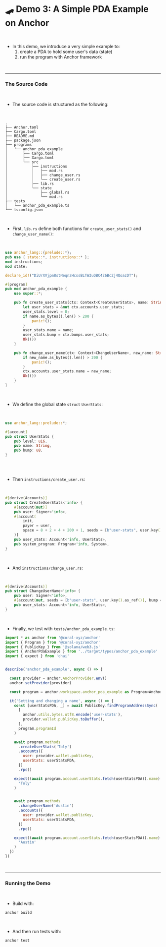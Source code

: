 # 🛹 Demo 3: A Simple PDA Example on Anchor

<br>


* In this demo, we introduce a very simple example to:
    1. create a PDA to hold some user's data (state)
    2. run the program with Anchor framework

<br>



----

### The Source Code

<br>

* The source code is structured as the following:

<br>

```shell
.
├── Anchor.toml
├── Cargo.toml
├── README.md
├── package.json
├── programs
│   └── anchor_pda_example
│       ├── Cargo.toml
│       ├── Xargo.toml
│       └── src
│           ├── instructions
│           │   ├── mod.rs
│           │   ├── change_user.rs
│           │   └── create_user.rs
│           ├── lib.rs
│           └── state
│               ├── global.rs
│               └── mod.rs
├── tests
│   └── anchor_pda_example.ts
└── tsconfig.json
```

<br>

* First, `lib.rs` define both functions for `create_user_stats()` and `change_user_name()`:

<br>

```rust
use anchor_lang::{prelude::*};
pub use { state::*, instructions::* };
mod instructions;
mod state;

declare_id!("DiUrXVjpm8stNeqnzHcssBLTW3uQBC426Bc2j4QoazDT");

#[program]
pub mod anchor_pda_example {
    use super::*;

    pub fn create_user_stats(ctx: Context<CreateUserStats>, name: String) -> Result<()> {
        let user_stats = &mut ctx.accounts.user_stats;
        user_stats.level = 0;
        if name.as_bytes().len() > 200 {
            panic!();
        }
        user_stats.name = name;
        user_stats.bump = ctx.bumps.user_stats;
        Ok(())
    }

    pub fn change_user_name(ctx: Context<ChangeUserName>, new_name: String) -> Result<()> {
        if new_name.as_bytes().len() > 200 {
            panic!();
        }
        ctx.accounts.user_stats.name = new_name;
        Ok(())
    }
}
```

<br>

* We define the global state `struct` `UserStats`:

<br>

```rust
use anchor_lang::prelude::*;

#[account]
pub struct UserStats {
    pub level: u16,
    pub name: String,
    pub bump: u8,
}
```

<br>


<br>

* Then `instructions/create_user.rs`:

<br>

```rust
#[derive(Accounts)]
pub struct CreateUserStats<'info> {
    #[account(mut)]
    pub user: Signer<'info>,
    #[account(
        init,
        payer = user,
        space = 8 + 2 + 4 + 200 + 1, seeds = [b"user-stats", user.key().as_ref()], bump
    )]
    pub user_stats: Account<'info, UserStats>,
    pub system_program: Program<'info, System>,
}
```

<br>

* And `instructions/change_user.rs`:

<br>

```rust
#[derive(Accounts)]
pub struct ChangeUserName<'info> {
    pub user: Signer<'info>,
    #[account(mut, seeds = [b"user-stats", user.key().as_ref()], bump = user_stats.bump)]
    pub user_stats: Account<'info, UserStats>,
}
```

<br>

* Finally, we test with `tests/anchor_pda_example.ts`:

```javascript
import * as anchor from '@coral-xyz/anchor'
import { Program } from '@coral-xyz/anchor'
import { PublicKey } from '@solana/web3.js'
import { AnchorPdaExample } from '../target/types/anchor_pda_example'
import { expect } from 'chai'


describe('anchor_pda_example', async () => {

  const provider = anchor.AnchorProvider.env()
  anchor.setProvider(provider)

  const program = anchor.workspace.anchor_pda_example as Program<AnchorPdaExample>

  it('Setting and changing a name', async () => {
    const [userStatsPDA, _] = await PublicKey.findProgramAddressSync(
      [
        anchor.utils.bytes.utf8.encode('user-stats'),
        provider.wallet.publicKey.toBuffer(),
      ],
      program.programId
    )

    await program.methods
      .createUserStats('Toly')
      .accounts({
        user: provider.wallet.publicKey,
        userStats: userStatsPDA,
      })
      .rpc()

    expect((await program.account.userStats.fetch(userStatsPDA)).name).to.equal(
      'Toly'
    )


    await program.methods
      .changeUserName('Austin')
      .accounts({
        user: provider.wallet.publicKey,
        userStats: userStatsPDA,
      })
      .rpc()

    expect((await program.account.userStats.fetch(userStatsPDA)).name).to.equal(
      'Austin'
    )
  })
})
```


<br>

----

### Running the Demo

<br>

* Build with:

```
anchor build
```

<br>

* And then run tests with:

```
anchor test
```